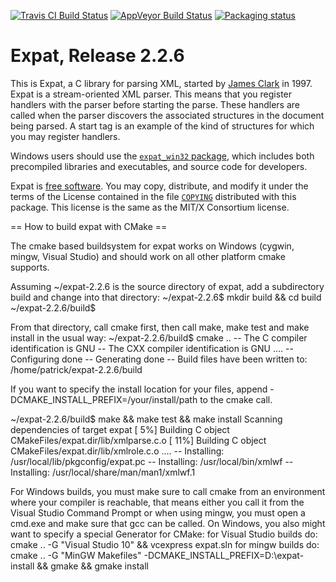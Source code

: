 [![Travis CI Build Status](https://travis-ci.org/libexpat/libexpat.svg?branch=master)](https://travis-ci.org/libexpat/libexpat)
[![AppVeyor Build Status](https://ci.appveyor.com/api/projects/status/github/libexpat/libexpat?svg=true)](https://ci.appveyor.com/project/libexpat/libexpat)
[![Packaging status](https://repology.org/badge/tiny-repos/expat.svg)](https://repology.org/metapackage/expat/versions)


# Expat, Release 2.2.6

This is Expat, a C library for parsing XML, started by
[James Clark](https://en.wikipedia.org/wiki/James_Clark_(programmer)) in 1997.
Expat is a stream-oriented XML parser.  This means that you register
handlers with the parser before starting the parse.  These handlers
are called when the parser discovers the associated structures in the
document being parsed.  A start tag is an example of the kind of
structures for which you may register handlers.

Windows users should use the
[`expat_win32` package](https://sourceforge.net/projects/expat/files/expat_win32/),
which includes both precompiled libraries and executables, and source code for
developers.

Expat is [free software](https://www.gnu.org/philosophy/free-sw.en.html).
You may copy, distribute, and modify it under the terms of the License
contained in the file
[`COPYING`](https://github.com/libexpat/libexpat/blob/master/expat/COPYING)
distributed with this package.
This license is the same as the MIT/X Consortium license.

== How to build expat with CMake ==

The cmake based buildsystem for expat works on Windows (cygwin, mingw, Visual 
Studio) and should work on all other platform cmake supports.

Assuming ~/expat-2.2.6 is the source directory of expat, add a subdirectory
build and change into that directory:
~/expat-2.2.6$ mkdir build && cd build
~/expat-2.2.6/build$

From that directory, call cmake first, then call make, make test and 
make install in the usual way:
~/expat-2.2.6/build$ cmake ..
-- The C compiler identification is GNU
-- The CXX compiler identification is GNU
....
-- Configuring done
-- Generating done
-- Build files have been written to: /home/patrick/expat-2.2.6/build

If you want to specify the install location for your files, append 
-DCMAKE_INSTALL_PREFIX=/your/install/path to the cmake call.

~/expat-2.2.6/build$ make && make test && make install
Scanning dependencies of target expat
[  5%] Building C object CMakeFiles/expat.dir/lib/xmlparse.c.o
[ 11%] Building C object CMakeFiles/expat.dir/lib/xmlrole.c.o
....
-- Installing: /usr/local/lib/pkgconfig/expat.pc
-- Installing: /usr/local/bin/xmlwf
-- Installing: /usr/local/share/man/man1/xmlwf.1

For Windows builds, you must make sure to call cmake from an environment where 
your compiler is reachable, that means either you call it from the 
Visual Studio Command Prompt or when using mingw, you must open a cmd.exe and
make sure that gcc can be called. On Windows, you also might want to specify a 
special Generator for CMake:
for Visual Studio builds do: 
cmake .. -G "Visual Studio 10" && vcexpress expat.sln
for mingw builds do: 
cmake .. -G "MinGW Makefiles" -DCMAKE_INSTALL_PREFIX=D:\expat-install 
    && gmake && gmake install
